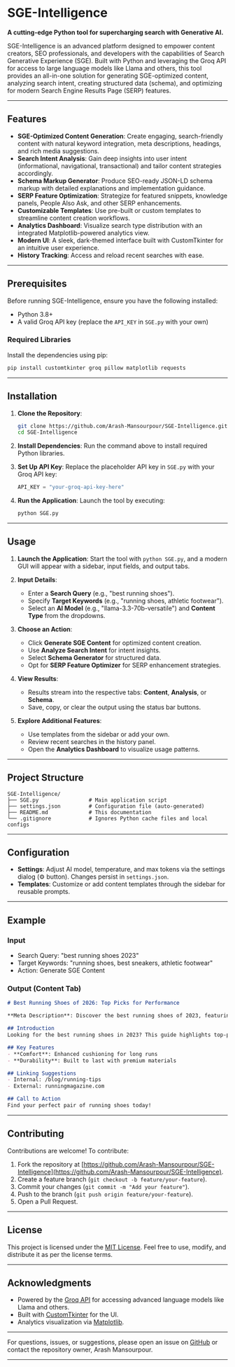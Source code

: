 # SGE-Intelligence

**A cutting-edge Python tool for supercharging search with Generative AI.**

SGE-Intelligence is an advanced platform designed to empower content creators, SEO professionals, and developers with the capabilities of Search Generative Experience (SGE). Built with Python and leveraging the Groq API for access to large language models like Llama and others, this tool provides an all-in-one solution for generating SGE-optimized content, analyzing search intent, creating structured data (schema), and optimizing for modern Search Engine Results Page (SERP) features.

---

## Features

- **SGE-Optimized Content Generation**: Create engaging, search-friendly content with natural keyword integration, meta descriptions, headings, and rich media suggestions.
- **Search Intent Analysis**: Gain deep insights into user intent (informational, navigational, transactional) and tailor content strategies accordingly.
- **Schema Markup Generator**: Produce SEO-ready JSON-LD schema markup with detailed explanations and implementation guidance.
- **SERP Feature Optimization**: Strategize for featured snippets, knowledge panels, People Also Ask, and other SERP enhancements.
- **Customizable Templates**: Use pre-built or custom templates to streamline content creation workflows.
- **Analytics Dashboard**: Visualize search type distribution with an integrated Matplotlib-powered analytics view.
- **Modern UI**: A sleek, dark-themed interface built with CustomTkinter for an intuitive user experience.
- **History Tracking**: Access and reload recent searches with ease.

---

## Prerequisites

Before running SGE-Intelligence, ensure you have the following installed:

- Python 3.8+
- A valid Groq API key (replace the `API_KEY` in `SGE.py` with your own)

### Required Libraries
Install the dependencies using pip:
```bash
pip install customtkinter groq pillow matplotlib requests
```

---

## Installation

1. **Clone the Repository**:
   ```bash
   git clone https://github.com/Arash-Mansourpour/SGE-Intelligence.git
   cd SGE-Intelligence
   ```

2. **Install Dependencies**:
   Run the command above to install required Python libraries.

3. **Set Up API Key**:
   Replace the placeholder API key in `SGE.py` with your Groq API key:
   ```python
   API_KEY = "your-groq-api-key-here"
   ```

4. **Run the Application**:
   Launch the tool by executing:
   ```bash
   python SGE.py
   ```

---

## Usage

1. **Launch the Application**:
   Start the tool with `python SGE.py`, and a modern GUI will appear with a sidebar, input fields, and output tabs.

2. **Input Details**:
   - Enter a **Search Query** (e.g., "best running shoes").
   - Specify **Target Keywords** (e.g., "running shoes, athletic footwear").
   - Select an **AI Model** (e.g., "llama-3.3-70b-versatile") and **Content Type** from the dropdowns.

3. **Choose an Action**:
   - Click **Generate SGE Content** for optimized content creation.
   - Use **Analyze Search Intent** for intent insights.
   - Select **Schema Generator** for structured data.
   - Opt for **SERP Feature Optimizer** for SERP enhancement strategies.

4. **View Results**:
   - Results stream into the respective tabs: **Content**, **Analysis**, or **Schema**.
   - Save, copy, or clear the output using the status bar buttons.

5. **Explore Additional Features**:
   - Use templates from the sidebar or add your own.
   - Review recent searches in the history panel.
   - Open the **Analytics Dashboard** to visualize usage patterns.

---

## Project Structure

```
SGE-Intelligence/
├── SGE.py                # Main application script
├── settings.json         # Configuration file (auto-generated)
├── README.md             # This documentation
└── .gitignore            # Ignores Python cache files and local configs
```

---

## Configuration

- **Settings**: Adjust AI model, temperature, and max tokens via the settings dialog (⚙️ button). Changes persist in `settings.json`.
- **Templates**: Customize or add content templates through the sidebar for reusable prompts.

---

## Example

### Input
- Search Query: "best running shoes 2023"
- Target Keywords: "running shoes, best sneakers, athletic footwear"
- Action: Generate SGE Content

### Output (Content Tab)
```markdown
# Best Running Shoes of 2026: Top Picks for Performance

**Meta Description**: Discover the best running shoes of 2023, featuring top picks for comfort, durability, and style. Explore expert recommendations now! (134 chars)

## Introduction
Looking for the best running shoes in 2023? This guide highlights top-performing athletic footwear...

## Key Features
- **Comfort**: Enhanced cushioning for long runs
- **Durability**: Built to last with premium materials

## Linking Suggestions
- Internal: /blog/running-tips
- External: runningmagazine.com

## Call to Action
Find your perfect pair of running shoes today!
```

---

## Contributing

Contributions are welcome! To contribute:
1. Fork the repository at [https://github.com/Arash-Mansourpour/SGE-Intelligence](https://github.com/Arash-Mansourpour/SGE-Intelligence).
2. Create a feature branch (`git checkout -b feature/your-feature`).
3. Commit your changes (`git commit -m "Add your feature"`).
4. Push to the branch (`git push origin feature/your-feature`).
5. Open a Pull Request.

---

## License

This project is licensed under the [MIT License](LICENSE). Feel free to use, modify, and distribute it as per the license terms.

---

## Acknowledgments

- Powered by the [Groq API](https://groq.com) for accessing advanced language models like Llama and others.
- Built with [CustomTkinter](https://github.com/TomSchimansky/CustomTkinter) for the UI.
- Analytics visualization via [Matplotlib](https://matplotlib.org).

---

For questions, issues, or suggestions, please open an issue on [GitHub](https://github.com/Arash-Mansourpour/SGE-Intelligence) or contact the repository owner, Arash Mansourpour.

---

